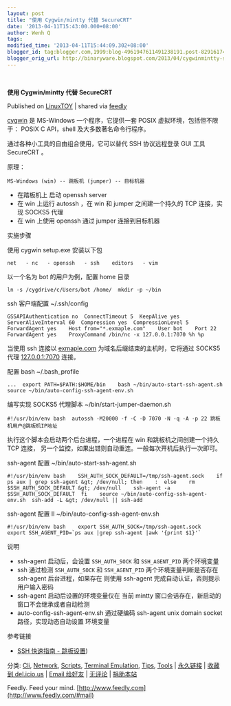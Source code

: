 ```yaml
---
layout: post
title: "使用 Cygwin/mintty 代替 SecureCRT"
date: '2013-04-11T15:43:00.000+08:00'
author: Wenh Q
tags:
modified_time: '2013-04-11T15:44:09.302+08:00'
blogger_id: tag:blogger.com,1999:blog-4961947611491238191.post-8291617456949718047
blogger_orig_url: http://binaryware.blogspot.com/2013/04/cygwinmintty-securecrt.html
---
```



  

**使用 Cygwin/mintty 代替 SecureCRT**

Published on
[LinuxTOY](http://linuxtoy.org/archives/use-cygwin-mintty-instead-of-securecrt.html)
| shared via [feedly](http://www.feedly.com)

[cygwin](http://cygwin.com) 是 MS-Windows 一个程序，它提供一套 POSIX
虚拟环境，包括但不限于： POSIX C API，shell 及大多数著名命令行程序。

通过各种小工具的自由组合使用，它可以替代 SSH 协议远程登录 GUI 工具
SecureCRT 。

原理：

    MS-Windows (win) -- 跳板机 (jumper) -- 目标机器   

-   在踏板机上 启动 openssh server
-   在 win 上运行 autossh ，在 win 和 jumper 之间建一个持久的 TCP
    连接，实现 SOCKS5 代理
-   在 win 上使用 openssh 通过 jumper 连接到目标机器

实施步骤

使用 cygwin setup.exe 安装以下包

    net   - nc   - openssh   - ssh    editors   - vim  

以一个名为 bot 的用户为例，配置 home 目录

    ln -s /cygdrive/c/Users/bot /home/  mkdir -p ~/bin  

ssh 客户端配置 ~/.ssh/config

    GSSAPIAuthentication no  ConnectTimeout 5  KeepAlive yes  ServerAliveInterval 60  Compression yes  CompressionLevel 5  ForwardAgent yes    Host from="*.exmaple.com"    User bot    Port 22    ForwardAgent yes    ProxyCommand /bin/nc -x 127.0.0.1:7070 %h %p  

当使用 ssh 连接以 [exmaple.com](http://exmaple.com)
为域名后缀结束的主机时，它将通过 SOCKS5 代理
[127.0.0.1:7070](http://127.0.0.1:7070) 连接。

配置 bash ~/.bash_profile

    ...  export PATH=$PATH:$HOME/bin    bash ~/bin/auto-start-ssh-agent.sh  source ~/bin/auto-config-ssh-agent-env.sh  

编写实现 SOCKS5 代理脚本 ~/bin/start-jumper-daemon.sh

    #!/usr/bin/env bash  autossh -M20000 -f -C -D 7070 -N -q -A -p 22 跳板机用户@跳板机IP地址  

执行这个脚本会启动两个后台进程，一个进程在 win 和跳板机之间创建一个持久
TCP 连接， 另一个监控，如果出错则自动重连。一般每次开机后执行一次即可。

ssh-agent 配置 ~/bin/auto-start-ssh-agent.sh

    #!/usr/bin/env bash    SSH_AUTH_SOCK_DEFAULT=/tmp/ssh-agent.sock    if ps aux | grep ssh-agent &gt; /dev/null; then    :  else    rm $SSH_AUTH_SOCK_DEFAULT &gt; /dev/null    ssh-agent -a $SSH_AUTH_SOCK_DEFAULT  fi    source ~/bin/auto-config-ssh-agent-env.sh  ssh-add -L &gt; /dev/null || ssh-add  

ssh-agent 配置 II ~/bin/auto-config-ssh-agent-env.sh

    #!/usr/bin/env bash    export SSH_AUTH_SOCK=/tmp/ssh-agent.sock  export SSH_AGENT_PID=`ps aux |grep ssh-agent |awk '{print $1}'`  

说明

-   ssh-agent 启动后，会设置 `SSH_AUTH_SOCK` 和 `SSH_AGENT_PID`
    两个环境变量
-   ssh 通过检测 `SSH_AUTH_SOCK` 和 `SSH_AGENT_PID`
    两个环境变量判断是否存在 ssh-agent 后台进程，如果存在 则使用
    ssh-agent 完成自动认证，否则提示用户输入密码
-   ssh-agent 启动后设置的环境变量仅在 当前 mintty
    窗口会话存在，新启动的窗口不会继承或者自动检测
-   auto-config-ssh-agent-env.sh 通过硬编码 ssh-agent unix domain socket
    路径，实现动态自动设置 环境变量

参考链接

-   [SSH 快速指南 -
    跳板设置](https://github.com/shuge/man/blob/master/tools/ssh-quick-guide.md#using-proxyjumper))

分类: [Cli](http://linuxtoy.org/category/cli "View all posts in Cli"),
[Network](http://linuxtoy.org/category/apps/network "View all posts in Network"),
[Scripts](http://linuxtoy.org/category/apps/scripts "View all posts in Scripts"),
[Terminal
Emulation](http://linuxtoy.org/category/apps/terminal-emulation "View all posts in Terminal Emulation"),
[Tips](http://linuxtoy.org/category/tips "View all posts in Tips"),
[Tools](http://linuxtoy.org/category/apps/tools "View all posts in Tools")
|
[永久链接](http://linuxtoy.org/archives/use-cygwin-mintty-instead-of-securecrt.html)
| [收藏到
del.icio.us](http://delicious.com/save?url=http://linuxtoy.org/archives/use-cygwin-mintty-instead-of-securecrt.html&title=%E4%BD%BF%E7%94%A8%20Cygwin/mintty%20%E4%BB%A3%E6%9B%BF%20SecureCRT)
| [Email
给好友](mailto:?Subject=Check+This+Out&body=I+think+you'll+like+this:+http://linuxtoy.org/archives/use-cygwin-mintty-instead-of-securecrt.html)
|
[无评论](http://linuxtoy.org/archives/use-cygwin-mintty-instead-of-securecrt.html#comments)
| [捐助本站](http://linuxtoy.org/faq/donate)



Feedly. Feed your mind.
[http://www.feedly.com](http://www.feedly.com/#mail)
